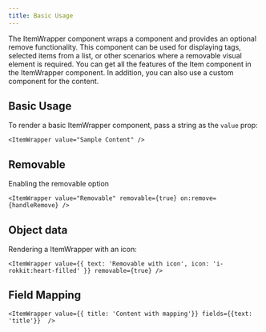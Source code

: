 ```yaml
---
title: Basic Usage
---
```


The ItemWrapper component wraps a component and provides an optional remove functionality. This component can be used for displaying tags, selected items from a list, or other scenarios where a removable visual element is required. You can get all the features of the Item component in the ItemWrapper component. In addition, you can also use a custom component for the content.

## Basic Usage

To render a basic ItemWrapper component, pass a string as the `value` prop:

```svelte
<ItemWrapper value="Sample Content" />
```

## Removable

Enabling the removable option

```svelte
<ItemWrapper value="Removable" removable={true} on:remove={handleRemove} />
```

## Object data

Rendering a ItemWrapper with an icon:

```svelte
<ItemWrapper value={{ text: 'Removable with icon', icon: 'i-rokkit:heart-filled' }} removable={true} />
```

## Field Mapping

```svelte
<ItemWrapper value={{ title: 'Content with mapping'}} fields={{text: 'title'}}  />
```
